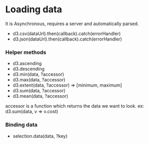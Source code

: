 # Loading data
It is Asynchronous, requires a server and automatically parsed.
  * d3.csv(dataUrl).then(callback).catch(errorHandler)
  * d3.json(dataUrl).then(callback).catch(errorHandler)

### Helper methods
  * d3.ascending
  * d3.descending
  * d3.min(data, ?accessor)
  * d3.max(data, ?accessor)
  * d3.extent(data, ?accessor) => [minimum, maximum]
  * d3.sum(data, ?accessor)
  * d3.mean(data, ?accessor)

accessor is a function which returns the data we want to look.
ex: d3.sum(data, v => v.cost)


### Binding data
  * selection.data(data, ?key)